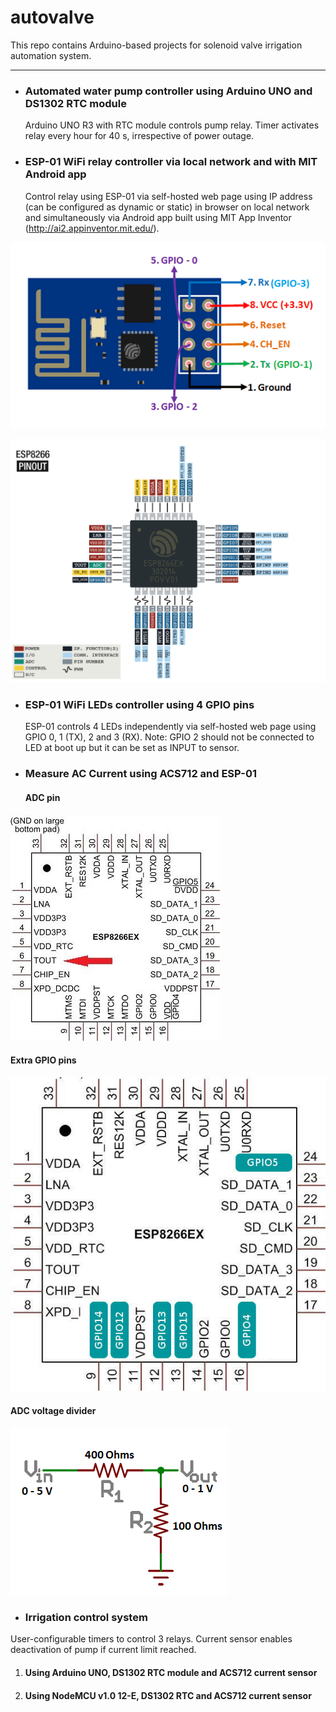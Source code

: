 # autovalve
This repo contains Arduino-based projects for solenoid valve irrigation automation system.
***
* ### Automated water pump controller using Arduino UNO and DS1302 RTC module
  Arduino UNO R3 with RTC module controls pump relay. Timer activates relay every hour for 40 s, irrespective of power outage.

* ### ESP-01 WiFi relay controller via local network and with MIT Android app
  Control relay using ESP-01 via self-hosted web page using IP address (can be configured as dynamic or static) in browser on local network and simultaneously via Android app built using MIT App Inventor (http://ai2.appinventor.mit.edu/).
  
![alt text](https://github.com/fabfarm/autovalve/blob/master/ESP01-pins.png "ESP-01 pins")

![alt text](https://github.com/fabfarm/autovalve/blob/master/ESP8266pinout.png "ESP-01 pinout")

* ### ESP-01 WiFi LEDs controller using 4 GPIO pins
  ESP-01 controls 4 LEDs independently via self-hosted web page using GPIO 0, 1 (TX), 2 and 3 (RX). 
  Note: GPIO 2 should not be connected to LED at boot up but it can be set as INPUT to sensor.

* ### Measure AC Current using ACS712 and ESP-01

  #### ADC pin

![alt text](https://github.com/fabfarm/autovalve/blob/master/ESP8266EX.jpg "ESP-01 ADC pin")

  #### Extra GPIO pins

![alt text](https://github.com/fabfarm/autovalve/blob/master/esp8266_extra_gpio.jpg "ESP-01 extra GPIOs")

  #### ADC voltage divider

![alt text](https://github.com/fabfarm/autovalve/blob/master/esp01adcpotentialdivider.png "ESP-01 ADC Voltage Divider")

 * ### Irrigation control system
 User-configurable timers to control 3 relays. Current sensor enables deactivation of pump if current limit reached.
  1. #### Using Arduino UNO, DS1302 RTC module and ACS712 current sensor
  2. #### Using NodeMCU v1.0 12-E, DS1302 RTC and ACS712 current sensor
